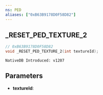 ```yaml
---
ns: PED
aliases: ["0xB63B9178D0F58D82"]
---
```

## _RESET_PED_TEXTURE_2

```c
// 0xB63B9178D0F58D82
void _RESET_PED_TEXTURE_2(int textureId);
```

```
NativeDB Introduced: v1207
```

## Parameters
* **textureId**:

